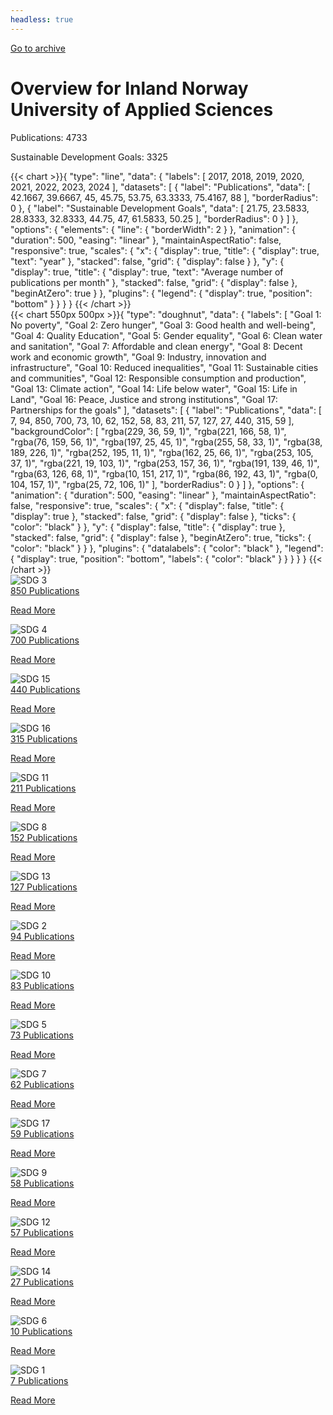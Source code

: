 ```yaml
---
headless: true
---
```

<a id="archive-url" href="{{< params subfolder >}}en/archive/?&collection=KVGDMHAV">Go to archive</a>
<h1>Overview for Inland Norway University of Applied Sciences</h1>
<div id="stats-descriptives">
<p>Publications: <span class="stats-n">4733</span></p>
<p>Sustainable Development Goals: <span class="stats-n">3325</span></p>
</div>
<div class="stats-graphs">
<div>{{< chart >}}{
    "type": "line",
    "data": {
        "labels": [
            2017,
            2018,
            2019,
            2020,
            2021,
            2022,
            2023,
            2024
        ],
        "datasets": [
            {
                "label": "Publications",
                "data": [
                    42.1667,
                    39.6667,
                    45,
                    45.75,
                    53.75,
                    63.3333,
                    75.4167,
                    88
                ],
                "borderRadius": 0
            },
            {
                "label": "Sustainable Development Goals",
                "data": [
                    21.75,
                    23.5833,
                    28.8333,
                    32.8333,
                    44.75,
                    47,
                    61.5833,
                    50.25
                ],
                "borderRadius": 0
            }
        ]
    },
    "options": {
        "elements": {
            "line": {
                "borderWidth": 2
            }
        },
        "animation": {
            "duration": 500,
            "easing": "linear"
        },
        "maintainAspectRatio": false,
        "responsive": true,
        "scales": {
            "x": {
                "display": true,
                "title": {
                    "display": true,
                    "text": "year"
                },
                "stacked": false,
                "grid": {
                    "display": false
                }
            },
            "y": {
                "display": true,
                "title": {
                    "display": true,
                    "text": "Average number of publications per month"
                },
                "stacked": false,
                "grid": {
                    "display": false
                },
                "beginAtZero": true
            }
        },
        "plugins": {
            "legend": {
                "display": true,
                "position": "bottom"
            }
        }
    }
}
{{< /chart >}}</div><div>{{< chart 550px 500px >}}{
    "type": "doughnut",
    "data": {
        "labels": [
            "Goal 1: No poverty",
            "Goal 2: Zero hunger",
            "Goal 3: Good health and well-being",
            "Goal 4: Quality Education",
            "Goal 5: Gender equality",
            "Goal 6: Clean water and sanitation",
            "Goal 7: Affordable and clean energy",
            "Goal 8: Decent work and economic growth",
            "Goal 9: Industry, innovation and infrastructure",
            "Goal 10: Reduced inequalities",
            "Goal 11: Sustainable cities and communities",
            "Goal 12: Responsible consumption and production",
            "Goal 13: Climate action",
            "Goal 14: Life below water",
            "Goal 15: Life in Land",
            "Goal 16: Peace, Justice and strong institutions",
            "Goal 17: Partnerships for the goals"
        ],
        "datasets": [
            {
                "label": "Publications",
                "data": [
                    7,
                    94,
                    850,
                    700,
                    73,
                    10,
                    62,
                    152,
                    58,
                    83,
                    211,
                    57,
                    127,
                    27,
                    440,
                    315,
                    59
                ],
                "backgroundColor": [
                    "rgba(229, 36, 59, 1)",
                    "rgba(221, 166, 58, 1)",
                    "rgba(76, 159, 56, 1)",
                    "rgba(197, 25, 45, 1)",
                    "rgba(255, 58, 33, 1)",
                    "rgba(38, 189, 226, 1)",
                    "rgba(252, 195, 11, 1)",
                    "rgba(162, 25, 66, 1)",
                    "rgba(253, 105, 37, 1)",
                    "rgba(221, 19, 103, 1)",
                    "rgba(253, 157, 36, 1)",
                    "rgba(191, 139, 46, 1)",
                    "rgba(63, 126, 68, 1)",
                    "rgba(10, 151, 217, 1)",
                    "rgba(86, 192, 43, 1)",
                    "rgba(0, 104, 157, 1)",
                    "rgba(25, 72, 106, 1)"
                ],
                "borderRadius": 0
            }
        ]
    },
    "options": {
        "animation": {
            "duration": 500,
            "easing": "linear"
        },
        "maintainAspectRatio": false,
        "responsive": true,
        "scales": {
            "x": {
                "display": false,
                "title": {
                    "display": true
                },
                "stacked": false,
                "grid": {
                    "display": false
                },
                "ticks": {
                    "color": "black"
                }
            },
            "y": {
                "display": false,
                "title": {
                    "display": true
                },
                "stacked": false,
                "grid": {
                    "display": false
                },
                "beginAtZero": true,
                "ticks": {
                    "color": "black"
                }
            }
        },
        "plugins": {
            "datalabels": {
                "color": "black"
            },
            "legend": {
                "display": true,
                "position": "bottom",
                "labels": {
                    "color": "black"
                }
            }
        }
    }
}
{{< /chart >}}</div>
</div>
<div id="sdg-overview">
  <div class="sdg-container"><div id="sdg3" class="sdg"> <img src="{{< params subfolder >}}images/sdg/sdg03_en.png" class="image" alt="SDG 3"> <div class="sdg-overlay"> <a href="{{< params subfolder >}}en/archive/?sdg=3&collection=KVGDMHAV#archive" class="sdg-publication-count"><span>850</span> Publications</a> <p><a href="https://sdgs.un.org/goals/goal3" class="sdg-read-more">Read More</a></p> </div> </div><div id="sdg4" class="sdg"> <img src="{{< params subfolder >}}images/sdg/sdg04_en.png" class="image" alt="SDG 4"> <div class="sdg-overlay"> <a href="{{< params subfolder >}}en/archive/?sdg=4&collection=KVGDMHAV#archive" class="sdg-publication-count"><span>700</span> Publications</a> <p><a href="https://sdgs.un.org/goals/goal4" class="sdg-read-more">Read More</a></p> </div> </div><div id="sdg15" class="sdg"> <img src="{{< params subfolder >}}images/sdg/sdg15_en.png" class="image" alt="SDG 15"> <div class="sdg-overlay"> <a href="{{< params subfolder >}}en/archive/?sdg=15&collection=KVGDMHAV#archive" class="sdg-publication-count"><span>440</span> Publications</a> <p><a href="https://sdgs.un.org/goals/goal15" class="sdg-read-more">Read More</a></p> </div> </div><div id="sdg16" class="sdg"> <img src="{{< params subfolder >}}images/sdg/sdg16_en.png" class="image" alt="SDG 16"> <div class="sdg-overlay"> <a href="{{< params subfolder >}}en/archive/?sdg=16&collection=KVGDMHAV#archive" class="sdg-publication-count"><span>315</span> Publications</a> <p><a href="https://sdgs.un.org/goals/goal16" class="sdg-read-more">Read More</a></p> </div> </div><div id="sdg11" class="sdg"> <img src="{{< params subfolder >}}images/sdg/sdg11_en.png" class="image" alt="SDG 11"> <div class="sdg-overlay"> <a href="{{< params subfolder >}}en/archive/?sdg=11&collection=KVGDMHAV#archive" class="sdg-publication-count"><span>211</span> Publications</a> <p><a href="https://sdgs.un.org/goals/goal11" class="sdg-read-more">Read More</a></p> </div> </div><div id="sdg8" class="sdg"> <img src="{{< params subfolder >}}images/sdg/sdg08_en.png" class="image" alt="SDG 8"> <div class="sdg-overlay"> <a href="{{< params subfolder >}}en/archive/?sdg=8&collection=KVGDMHAV#archive" class="sdg-publication-count"><span>152</span> Publications</a> <p><a href="https://sdgs.un.org/goals/goal8" class="sdg-read-more">Read More</a></p> </div> </div><div id="sdg13" class="sdg"> <img src="{{< params subfolder >}}images/sdg/sdg13_en.png" class="image" alt="SDG 13"> <div class="sdg-overlay"> <a href="{{< params subfolder >}}en/archive/?sdg=13&collection=KVGDMHAV#archive" class="sdg-publication-count"><span>127</span> Publications</a> <p><a href="https://sdgs.un.org/goals/goal13" class="sdg-read-more">Read More</a></p> </div> </div><div id="sdg2" class="sdg"> <img src="{{< params subfolder >}}images/sdg/sdg02_en.png" class="image" alt="SDG 2"> <div class="sdg-overlay"> <a href="{{< params subfolder >}}en/archive/?sdg=2&collection=KVGDMHAV#archive" class="sdg-publication-count"><span>94</span> Publications</a> <p><a href="https://sdgs.un.org/goals/goal2" class="sdg-read-more">Read More</a></p> </div> </div><div id="sdg10" class="sdg"> <img src="{{< params subfolder >}}images/sdg/sdg10_en.png" class="image" alt="SDG 10"> <div class="sdg-overlay"> <a href="{{< params subfolder >}}en/archive/?sdg=10&collection=KVGDMHAV#archive" class="sdg-publication-count"><span>83</span> Publications</a> <p><a href="https://sdgs.un.org/goals/goal10" class="sdg-read-more">Read More</a></p> </div> </div><div id="sdg5" class="sdg"> <img src="{{< params subfolder >}}images/sdg/sdg05_en.png" class="image" alt="SDG 5"> <div class="sdg-overlay"> <a href="{{< params subfolder >}}en/archive/?sdg=5&collection=KVGDMHAV#archive" class="sdg-publication-count"><span>73</span> Publications</a> <p><a href="https://sdgs.un.org/goals/goal5" class="sdg-read-more">Read More</a></p> </div> </div><div id="sdg7" class="sdg"> <img src="{{< params subfolder >}}images/sdg/sdg07_en.png" class="image" alt="SDG 7"> <div class="sdg-overlay"> <a href="{{< params subfolder >}}en/archive/?sdg=7&collection=KVGDMHAV#archive" class="sdg-publication-count"><span>62</span> Publications</a> <p><a href="https://sdgs.un.org/goals/goal7" class="sdg-read-more">Read More</a></p> </div> </div><div id="sdg17" class="sdg"> <img src="{{< params subfolder >}}images/sdg/sdg17_en.png" class="image" alt="SDG 17"> <div class="sdg-overlay"> <a href="{{< params subfolder >}}en/archive/?sdg=17&collection=KVGDMHAV#archive" class="sdg-publication-count"><span>59</span> Publications</a> <p><a href="https://sdgs.un.org/goals/goal17" class="sdg-read-more">Read More</a></p> </div> </div><div id="sdg9" class="sdg"> <img src="{{< params subfolder >}}images/sdg/sdg09_en.png" class="image" alt="SDG 9"> <div class="sdg-overlay"> <a href="{{< params subfolder >}}en/archive/?sdg=9&collection=KVGDMHAV#archive" class="sdg-publication-count"><span>58</span> Publications</a> <p><a href="https://sdgs.un.org/goals/goal9" class="sdg-read-more">Read More</a></p> </div> </div><div id="sdg12" class="sdg"> <img src="{{< params subfolder >}}images/sdg/sdg12_en.png" class="image" alt="SDG 12"> <div class="sdg-overlay"> <a href="{{< params subfolder >}}en/archive/?sdg=12&collection=KVGDMHAV#archive" class="sdg-publication-count"><span>57</span> Publications</a> <p><a href="https://sdgs.un.org/goals/goal12" class="sdg-read-more">Read More</a></p> </div> </div><div id="sdg14" class="sdg"> <img src="{{< params subfolder >}}images/sdg/sdg14_en.png" class="image" alt="SDG 14"> <div class="sdg-overlay"> <a href="{{< params subfolder >}}en/archive/?sdg=14&collection=KVGDMHAV#archive" class="sdg-publication-count"><span>27</span> Publications</a> <p><a href="https://sdgs.un.org/goals/goal14" class="sdg-read-more">Read More</a></p> </div> </div><div id="sdg6" class="sdg"> <img src="{{< params subfolder >}}images/sdg/sdg06_en.png" class="image" alt="SDG 6"> <div class="sdg-overlay"> <a href="{{< params subfolder >}}en/archive/?sdg=6&collection=KVGDMHAV#archive" class="sdg-publication-count"><span>10</span> Publications</a> <p><a href="https://sdgs.un.org/goals/goal6" class="sdg-read-more">Read More</a></p> </div> </div><div id="sdg1" class="sdg"> <img src="{{< params subfolder >}}images/sdg/sdg01_en.png" class="image" alt="SDG 1"> <div class="sdg-overlay"> <a href="{{< params subfolder >}}en/archive/?sdg=1&collection=KVGDMHAV#archive" class="sdg-publication-count"><span>7</span> Publications</a> <p><a href="https://sdgs.un.org/goals/goal1" class="sdg-read-more">Read More</a></p> </div> </div></div>
</div>
